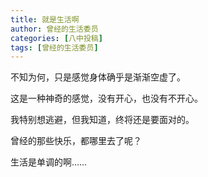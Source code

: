 ```yaml
---
title: 就是生活啊
author: 曾经的生活委员
categories: [八中投稿]
tags: [曾经的生活委员]
---
```

不知为何，只是感觉身体确乎是渐渐空虚了。

这是一种神奇的感觉，没有开心，也没有不开心。

我特别想逃避，但我知道，终将还是要面对的。

曾经的那些快乐，都哪里去了呢？

生活是单调的啊……